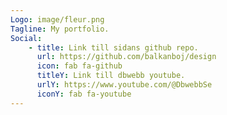 ```yaml
---
Logo: image/fleur.png
Tagline: My portfolio.
Social:
    - title: Link till sidans github repo.
      url: https://github.com/balkanboj/design
      icon: fab fa-github
      titleY: Link till dbwebb youtube.
      urlY: https://www.youtube.com/@DbwebbSe
      iconY: fab fa-youtube
---
```

